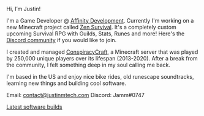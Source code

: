 Hi, I’m Justin! 

I'm a Game Developer @ [Affinity Development](https://twitter.com/affinitydev_). Currently I'm working on a new Minecraft project called [Zen Survival](https://twitter.com/zensurvivalmc). It's a completely custom upcoming Survival RPG with Guilds, Stats, Runes and more! Here's the [Discord community](https://discord.gg/T9ATFU7Zhs) if you would like to join.

I created and managed [ConspiracyCraft](https://conspiracycraft.net), a Minecraft server that was played by 250,000 unique players over its lifespan (2013-2020).
After a break from the community, I felt something deep in my soul calling me back.

I'm based in the US and enjoy nice bike rides, old runescape soundtracks, learning new things and building cool software.

Email: contact@justinmtech.com
Discord: Jamm#0747

[Latest software builds](http://justinm.tech:8080)

<!---
justinmtech/justinmtech is a ✨ special ✨ repository because its `README.md` (this file) appears on your GitHub profile.
You can click the Preview link to take a look at your changes.
--->
